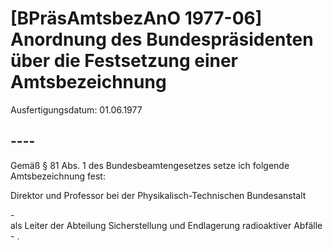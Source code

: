 # [BPräsAmtsbezAnO 1977-06] Anordnung des Bundespräsidenten über die Festsetzung einer Amtsbezeichnung

Ausfertigungsdatum: 01.06.1977

 

## ----

Gemäß § 81 Abs. 1 des Bundesbeamtengesetzes setze ich folgende Amtsbezeichnung fest:

  
Direktor und Professor bei der Physikalisch-Technischen Bundesanstalt

\-  
als Leiter der Abteilung Sicherstellung und Endlagerung radioaktiver Abfälle - .
